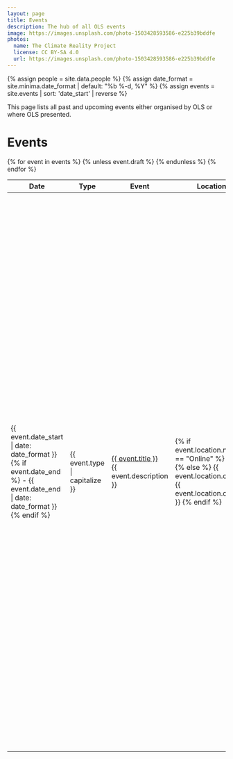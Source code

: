```yaml
---
layout: page
title: Events
description: The hub of all OLS events
image: https://images.unsplash.com/photo-1503428593586-e225b39bddfe
photos:
  name: The Climate Reality Project
  license: CC BY-SA 4.0
  url: https://images.unsplash.com/photo-1503428593586-e225b39bddfe
---
```


{% assign people = site.data.people %}
{% assign date_format = site.minima.date_format | default: "%b %-d, %Y" %}
{% assign events = site.events | sort: 'date_start' | reverse %}

This page lists all past and upcoming events either organised by OLS or where OLS presented.

# Events

<table class="eventtable table is-striped">
  <thead>
    <tr>
      <th>Date</th>
      <th>Type</th>
      <th>Event</th>
      <th>Location</th>
      <th>Contributions from OLS</th>
    </tr>
  </thead>
  <tbody>
  {% for event in events  %}
    {% unless event.draft %}
    <tr>
      <td> {{ event.date_start | date: date_format }} {% if event.date_end %} - {{ event.date_end | date: date_format }}{% endif %} </td>
      <td>{{ event.type | capitalize }}</td>
      <td>
        <a class="eventtable-title" href="{% if event.external %}{{ event.external }}{% else %}{{ event.url }}{% endif %}">{{ event.title }}</a>
        <br>
        <span class="eventtable-description">{{ event.description }}</span>
      </td>
      <td> 
        {% if event.location.name == "Online" %}
        Online
        {% else %}
        {{ event.location.city }}, {{ event.location.country }}
        {% endif %}
      </td>
      <td>
        {% if event.contributions.organisers %}
          {% assign group = event.contributions.organisers %}
          {% include _includes/avatars.html %}
        <span class="eventtable-contribution">Organisers:</span> {{ avatars | remove_first: ', ' }}
        <br/>
        {% endif %}
        {% if event.contributions.instructors %}
          {% assign group = event.contributions.instructors %}
          {% include _includes/avatars.html %}
        <span class="eventtable-contribution">Instructors:</span> {{ avatars | remove_first: ', ' }}
        <br/>
        {% endif %}
        {% if event.contributions.facilitators %}
          {% assign group = event.contributions.facilitators %}
          {% include _includes/avatars.html %}
        <span class="eventtable-contribution">Facilitators:</span> {{ avatars | remove_first: ', ' }}
        <br/>
        {% endif %}
        {% if event.contributions.helpers %}
          {% assign group = event.contributions.helpers %}
          {% include _includes/avatars.html %}
        <span class="eventtable-contribution">Helpers:</span> {{ avatars | remove_first: ', ' }}
        <br/>
        {% endif %}
        {% if event.contributions.talks %}
        <span class="eventtable-contribution">Talks</span>
        <br/>
          {% for talk in event.contributions.talks %}
            {% assign group = talk.speakers %}
            {% include _includes/avatars.html %}
            {% if talk.slides %}[{{ talk.title }}]({{ poster.slides }}){% else %}{{ talk.title }}{% endif %} {% if talk.speakers %}by {{ avatars | remove_first: ', ' }}{% endif %}
            <br/>
          {% endfor %}
        <br/>
        {% endif %}
        {% if event.contributions.posters %}
        <span class="eventtable-contribution">Posters</span>
        <br/>
          {% for poster in event.contributions.posters %}
            {% assign group = poster.presenters %}
            {% include _includes/avatars.html %}
            {% if poster.poster %}[{{ poster.title }}]({{ poster.poster }}){% else %}{{ poster.title }}{% endif %} {% if poster.presenters %}by {{ avatars | remove_first: ', ' }}{% endif %}
            <br/>
          {% endfor %}
        <br/>
        {% endif %}
      </td>
    </tr>
    {% endunless %}
  {% endfor %}
  </tbody>
</table>
